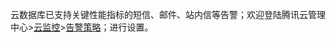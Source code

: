 云数据库已支持关键性能指标的短信、邮件、站内信等告警；欢迎登陆腾讯云管理中心>[云监控](https://console.cloud.tencent.com/monitor/overview)>[告警策略](https://console.cloud.tencent.com/monitor/policylist/add)；进行设置。
